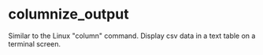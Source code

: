 # columnize_output
Similar to the Linux "column" command.  Display csv data in a text table on a terminal screen.
